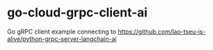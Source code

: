 # go-cloud-grpc-client-ai
Go gRPC client example connecting to https://github.com/lao-tseu-is-alive/python-grpc-server-langchain-ai
